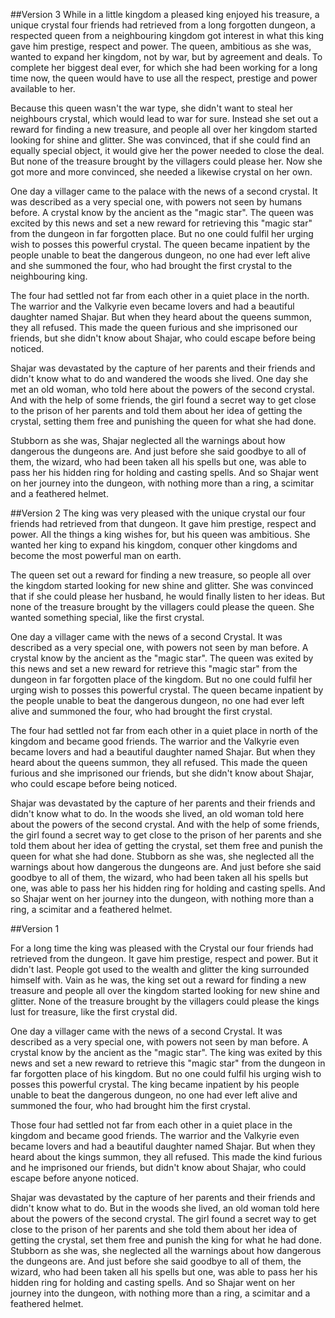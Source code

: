 ##Version 3
While in a little kingdom a pleased king enjoyed his treasure, a unique crystal four friends had retrieved from a long forgotten dungeon, a respected queen from a neighbouring kingdom got interest in what this king gave him prestige, respect and power. The queen, ambitious as she was, wanted to expand her kingdom, not by war, but by agreement and deals. To complete her biggest deal ever, for which she had been working for a long time now, the queen would have to use all the respect, prestige and power available to her.

Because this queen wasn't the war type, she didn't want to steal her neighbours crystal, which would lead to war for sure. Instead she set out a reward for finding a new treasure, and people all over her kingdom started looking for shine and glitter. She was convinced, that if she could find an equally special object, it would give her the power needed to close the deal. But none of the treasure brought by the villagers could please her. Now she got more and more convinced, she needed a likewise crystal on her own.

One day a villager came to the palace with the news of a second crystal. It was described as a very special one, with powers not seen by humans before. A crystal know by the ancient as the "magic star". The queen was excited by this news and set a new reward for retrieving this "magic star" from the dungeon in far forgotten place. But no one could fulfil her urging wish to posses this powerful crystal. The queen became inpatient by the people unable to beat the dangerous dungeon, no one had ever left alive and she summoned the four, who had brought the first crystal to the neighbouring king.

The four had settled not far from each other in a quiet place in the north. The warrior and the Valkyrie even became lovers and had a beautiful daughter named Shajar. But when they heard about the queens summon, they all refused. This made the queen furious and she imprisoned our friends, but she didn't know about Shajar, who could escape before being noticed.

Shajar was devastated by the capture of her parents and their friends and didn't know what to do and wandered the woods she lived. One day she met an old woman, who told here about the powers of the second crystal. And with the help of some friends, the girl found a secret way to get close to the prison of her parents and told them about her idea of getting the crystal, setting them free and punishing the queen for what she had done.

Stubborn as she was, Shajar neglected all the warnings about how dangerous the dungeons are. And just before she said goodbye to all of them, the wizard, who had been taken all his spells but one, was able to pass her his hidden ring for holding and casting spells. And so Shajar went on her journey into the dungeon, with nothing more than a ring, a scimitar and a feathered helmet.

##Version 2
The king was very pleased with the unique crystal our four friends had retrieved from that dungeon. It gave him prestige, respect and power. All the things a king wishes for, but his queen was ambitious. She wanted her king to expand his kingdom, conquer other kingdoms and become the most powerful man on earth.

The queen set out a reward for finding a new treasure, so people all over the kingdom started looking for new shine and glitter. She was convinced that if she could please her husband, he would finally listen to her ideas. But none of the treasure brought by the villagers could please the queen. She wanted something special, like the first crystal.

One day a villager came with the news of a second Crystal. It was described as a very special one, with powers not seen by man before. A crystal know by the ancient as the "magic star". The queen was exited by this news and set a new reward for retrieve this "magic star" from the dungeon in far forgotten place of the kingdom. But no one could fulfil her urging wish to posses this powerful crystal. The queen became inpatient by the people unable to beat the dangerous dungeon, no one had ever left alive and summoned the four, who had brought the first crystal.

The four had settled not far from each other in a quiet place in north of the kingdom and became good friends. The warrior and the Valkyrie even became lovers and had a beautiful daughter named Shajar. But when they heard about the queens summon, they all refused. This made the queen furious and she imprisoned our friends, but she didn't know about Shajar, who could escape before being noticed.

Shajar was devastated by the capture of her parents and their friends and didn't know what to do. In the woods she lived, an old woman told here about the powers of the second crystal. And with the help of some friends, the girl found a secret way to get close to the prison of her parents and she told them about her idea of getting the crystal, set them free and punish the queen for what she had done. Stubborn as she was, she neglected all the warnings about how dangerous the dungeons are. And just before she said goodbye to all of them, the wizard, who had been taken all his spells but one, was able to pass her his hidden ring for holding and casting spells. And so Shajar went on her journey into the dungeon, with nothing more than a ring, a scimitar and a feathered helmet.

##Version 1

For a long time the king was pleased with the Crystal our four friends had retrieved from the dungeon. It gave him prestige, respect and power. But it didn't last. People got used to the wealth and glitter the king surrounded himself with. Vain as he was, the king set out a reward for finding a new treasure and people all over the kingdom started looking for new shine and glitter. None of the treasure brought by the villagers could please the kings lust for treasure, like the first crystal did.

One day a villager came with the news of a second Crystal. It was described as a very special one, with powers not seen by man before. A crystal know by the ancient as the "magic star". The king was exited by this news and set a new reward to retrieve this "magic star" from the dungeon in far forgotten place of his kingdom. But no one could fulfil his urging wish to posses this powerful crystal. The king became inpatient by his people unable to beat the dangerous dungeon, no one had ever left alive and summoned the four, who had brought him the first crystal.

Those four had settled not far from each other in a quiet place in the kingdom and became good friends. The warrior and the Valkyrie even became lovers and had a beautiful daughter named Shajar. But when they heard about the kings summon, they all refused. This made the kind furious and he imprisoned our friends, but didn't know about Shajar, who could escape before anyone noticed.

Shajar was devastated by the capture of her parents and their friends and didn't know what to do. But in the woods she lived, an old woman told here about the powers of the second crystal. The girl found a secret way to get close to the prison of her parents and she told them about her idea of getting the crystal, set them free and punish the king for what he had done. Stubborn as she was, she neglected all the warnings about how dangerous the dungeons are. And just before she said goodbye to all of them, the wizard, who had been taken all his spells but one, was able to pass her his hidden ring for holding and casting spells. And so Shajar went on her journey into the dungeon, with nothing more than a ring, a scimitar and a feathered helmet.
